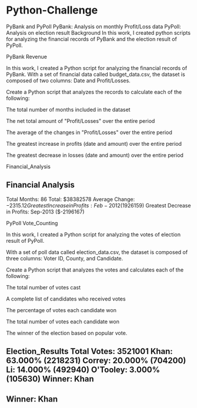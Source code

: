 # Python-Challenge
PyBank and PyPoll
PyBank: Analysis on monthly Profit/Loss data
PyPoll: Analysis on election result
Background
In this work, I created python scripts for analyzing the financial records of PyBank and the election result of PyPoll.

PyBank
Revenue

In this work, I created a Python script for analyzing the financial records of PyBank. With a set of financial data called budget_data.csv, the dataset is composed of two columns: Date and Profit/Losses.

Create a Python script that analyzes the records to calculate each of the following:

The total number of months included in the dataset

The net total amount of "Profit/Losses" over the entire period

The average of the changes in "Profit/Losses" over the entire period

The greatest increase in profits (date and amount) over the entire period

The greatest decrease in losses (date and amount) over the entire period

Financial_Analysis

Financial Analysis
----------------------------
Total Months: 86
Total: $38382578
Average  Change: $-2315.12
Greatest Increase in Profits: Feb-2012 ($1926159)
Greatest Decrease in Profits: Sep-2013 ($-2196167)

PyPoll
Vote_Counting

In this work, I created a Python script for analyzing the votes of election result of PyPoll.

With a set of poll data called election_data.csv, the dataset is composed of three columns: Voter ID, County, and Candidate.

Create a Python script that analyzes the votes and calculates each of the following:

The total number of votes cast

A complete list of candidates who received votes

The percentage of votes each candidate won

The total number of votes each candidate won

The winner of the election based on popular vote.

Election_Results
Total Votes: 3521001
Khan: 63.000% (2218231)
Correy: 20.000% (704200)
Li: 14.000% (492940)
O'Tooley: 3.000% (105630)
Winner: Khan
-------------------------
Winner: Khan
-------------------------

